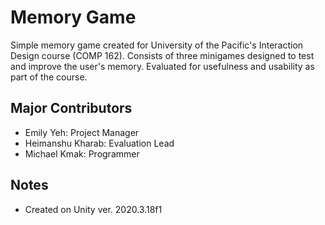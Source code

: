 # Memory Game
Simple memory game created for University of the Pacific's Interaction Design course (COMP 162).
Consists of three minigames designed to test and improve the user's memory.
Evaluated for usefulness and usability as part of the course.

## Major Contributors
- Emily Yeh: Project Manager
- Heimanshu Kharab: Evaluation Lead
- Michael Kmak: Programmer

## Notes
- Created on Unity ver. 2020.3.18f1
